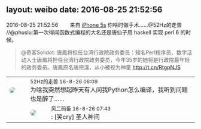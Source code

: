 layout: weibo
date: 2016-08-25 21:52:56
---
<meta name="referrer" content="no-referrer" />

2016-08-25 21:52:56  &nbsp;&nbsp;&nbsp;&nbsp;&nbsp;&nbsp; 来自 <a href="sinaweibo://customweibosource" rel="nofollow">iPhone 5s</a>
你啥时做手术……@52Hz的走兽  //@phuslu:第一次得闻函数式编程的大名还是唐仙子用 haskell 实现 perl 6 的时候。
>  @奇客Solidot: 唐鳳将担任台湾行政院政务委员：知名Perl程序员、数字活动人士唐鳳将担任台湾行政院政务委员，今年35岁的她将是行政院最年轻的政务委员。唐鳳原名唐宗漢，从小被视为神童  http://t.cn/RtgpNJS ​​​

<table style="width: 100%;">
  <tr>
    <td style="width: 40px;"><img style="border-radius:50%" src="https://tva4.sinaimg.cn/crop.0.0.180.180.50/8beaf773jw1e8qgp5bmzyj2050050aa8.jpg?KID=imgbed,tva&Expires=1624465776&ssig=JN6sJ9odvy"></td>
    <td colspan="2"><small>52Hz的走兽 16-8-26 06:09</small><br/>为啥我突然想起昨天有人问我Python怎么编译，我听到问题也是醉了……</td>
  </tr>
  <tr>
    <td/>
    <td style="width: 40px;"><img style="border-radius:50%" src="https://tva3.sinaimg.cn/crop.0.0.639.639.50/6d2a6003jw8f3idy69w2gj20hs0hrt9g.jpg?KID=imgbed,tva&Expires=1624465776&ssig=nnJ7H050ea"></td>
    <td><small>风二码畜 16-8-26 07:43</small><br/>: [笑cry] 圣人神问</td>
  </tr>
</table>
